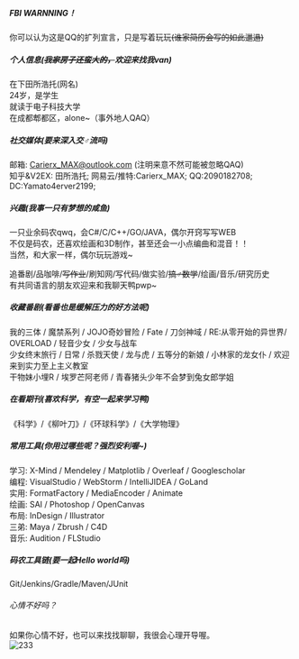 ##### FBI WARNNING！
  
你可以认为这是QQ的扩列宣言，只是写着玩玩~~(谁家简历会写的如此邋遢)~~  
  
##### 个人信息(~~我家房子还蛮大的，~~欢迎来找我van)  
  
在下田所浩托(网名)   
24岁，是学生   
就读于电子科技大学   
在成都郫都区，alone~（事外地人QAQ）    
  
##### 社交媒体(要来深入交♂流吗)  
  
邮箱: Carierx_MAX@outlook.com (注明来意不然可能被忽略QAQ)   
知乎&V2EX: 田所浩托; 网易云/推特:Carierx_MAX; QQ:2090182708; DC:Yamato4erver2199;    
  
##### 兴趣(我事一只有梦想的咸鱼)  
  
一只业余码农qwq，会C#/C/C++/GO/JAVA，偶尔开窍写写WEB  
不仅是码农，还喜欢绘画和3D制作，甚至还会一小点编曲和混音！！   
当然，和大家一样，偶尔玩玩游戏~  
  
追番剧/品咖啡/~~写作业~~/刷知网/写代码/做实验/~~搞♂数学~~/绘画/音乐/研究历史  
有共同语言的朋友欢迎来和我聊天鸭pwp~  
  
##### 收藏番剧(看番也是缓解压力的好方法呢)  
  
我的三体 / 魔禁系列 / JOJO奇妙冒险 / Fate / 刀剑神域 / RE:从零开始的异世界/ OVERLOAD / 轻音少女 / 少女与战车  
少女终末旅行 / 日常 / 杀戮天使 / 龙与虎 / 五等分的新娘 / 小林家的龙女仆 / 欢迎来到实力至上主义教室  
干物妹小埋R / 埃罗芒阿老师 / 青春猪头少年不会梦到兔女郎学姐  
  
##### 在看期刊(喜欢科学，有空一起来学习鸭)
  
《科学》/《柳叶刀》/《环球科学》/《大学物理》   
  
##### 常用工具(你用过哪些呢？强烈安利喔~)  
  
学习: X-Mind / Mendeley / Matplotlib / Overleaf / Googlescholar  
编程: VisualStudio / WebStorm / IntelliJIDEA / GoLand  
实用: FormatFactory / MediaEncoder / Animate  
绘画: SAI / Photoshop / OpenCanvas  
布局: InDesign / Illustrator  
三弟: Maya / Zbrush / C4D   
音乐: Audition / FLStudio  
  
##### 码农工具链(要一起Hello world吗)  

Git/Jenkins/Gradle/Maven/JUnit  
  
###### 心情不好吗？  
  
如果你心情不好，也可以来找找聊聊，我很会心理开导喔。  
![233](https://inews.gtimg.com/newsapp_bt/0/12233699622/641)  
  
